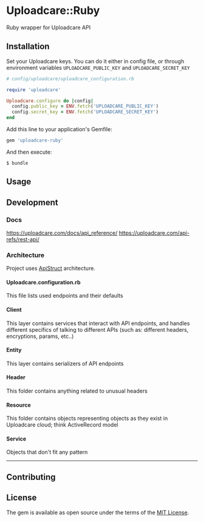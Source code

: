 # Uploadcare::Ruby

Ruby wrapper for Uploadcare API

## Installation
Set your Uploadcare keys. You can do it either in config file, or through
environment variables `UPLOADCARE_PUBLIC_KEY` and `UPLOADCARE_SECRET_KEY`

```ruby
# config/uploadcare/uploadcare_configuration.rb

require 'uploadcare'

Uploadcare.configure do |config|
  config.public_key = ENV.fetch('UPLOADCARE_PUBLIC_KEY')
  config.secret_key = ENV.fetch('UPLOADCARE_SECRET_KEY')
end
```

Add this line to your application's Gemfile:

```ruby
gem 'uploadcare-ruby'
```

And then execute:

    $ bundle

## Usage

## Development
### Docs
https://uploadcare.com/docs/api_reference/
https://uploadcare.com/api-refs/rest-api/

### Architecture
Project uses [ApiStruct](https://github.com/rubygarage/api_struct) architecture.
#### Uploadcare.configuration.rb
This file lists used endpoints and their defaults
#### Client
This layer contains services that interact with API endpoints, and handles different specifics of talking to different APIs (such as: different headers, encryptions, params, etc..)
#### Entity
This layer contains serializers of API endpoints
#### Header
This folder contains anything related to unusual headers
#### Resource
This folder contains objects representing objects as they exist in Uploadcare cloud; think ActiveRecord model
#### Service
Objects that don't fit any pattern

-----

## Contributing

## License

The gem is available as open source under the terms of the [MIT License](https://opensource.org/licenses/MIT).
